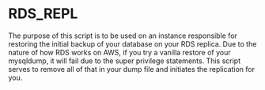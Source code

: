 # RDS_REPL
The purpose of this script is to be used on an instance responsible for restoring the initial backup of your database on your RDS replica. Due to the nature of how RDS works on AWS, if you try a vanilla restore of your mysqldump, it will fail due to the super privilege statements. This script serves to remove all of that in your dump file and initiates the replication for you.
